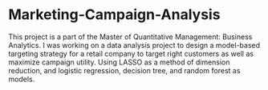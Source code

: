 # Marketing-Campaign-Analysis

This project is a part of the Master of Quantitative Management: Business Analytics. I was working on a data analysis project to design a model-based targeting strategy for a retail company to target right customers as well as maximize campaign utility. Using LASSO as a method of dimension reduction, and logistic regression, decision tree, and random forest as models. 
